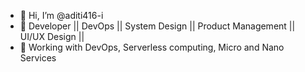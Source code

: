 - 👋 Hi, I’m @aditi416-i
- 👀  Developer || DevOps || System Design || Product Management || UI/UX Design ||
- 🌱 Working with DevOps, Serverless computing, Micro and Nano Services


<!---
aditi416-i/aditi416-i is a ✨ special ✨ repository because its `README.md` (this file) appears on your GitHub profile.
You can click the Preview link to take a look at your changes.
--->
